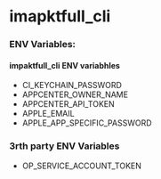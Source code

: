 # imapktfull_cli

### ENV Variables:

#### impaktfull_cli ENV variabhles

- CI_KEYCHAIN_PASSWORD
- APPCENTER_OWNER_NAME
- APPCENTER_API_TOKEN
- APPLE_EMAIL
- APPLE_APP_SPECIFIC_PASSWORD

### 3rth party ENV Variables

- OP_SERVICE_ACCOUNT_TOKEN